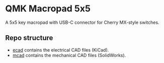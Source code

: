 # QMK Macropad 5x5

A 5x5 key macropad with USB-C connector for Cherry MX-style switches.

## Repo structure

* [ecad](ecad) contains the electrical CAD files (KiCad).
* [mcad](mcad) contains the mechanical CAD files (SolidWorks).
